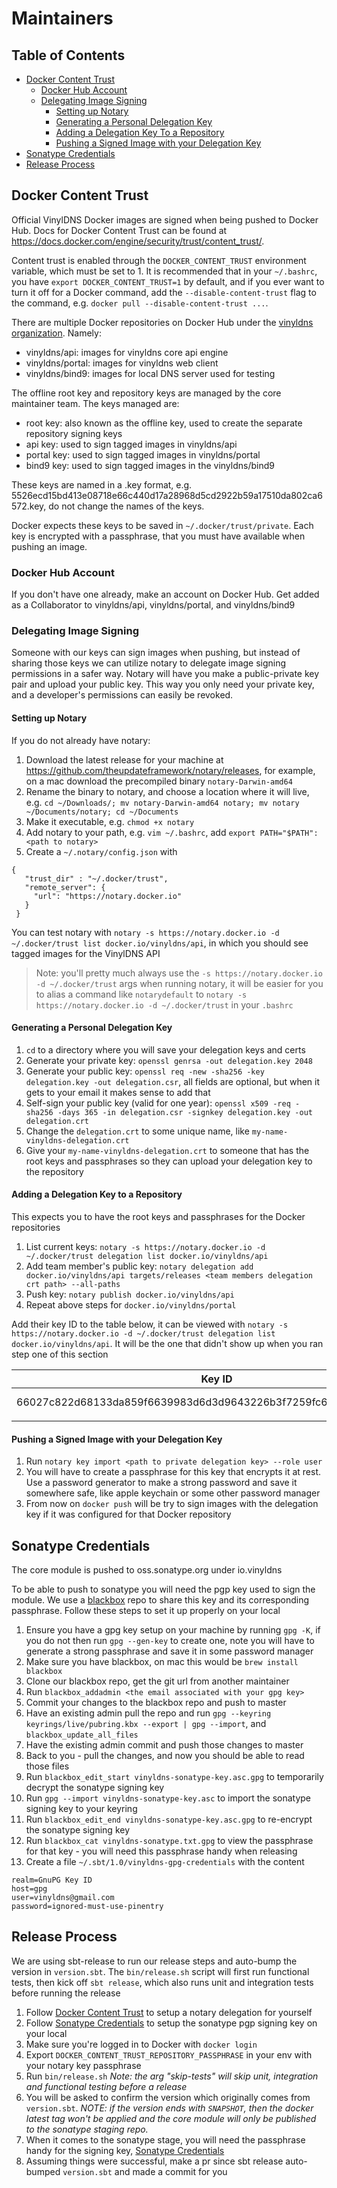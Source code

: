 # Maintainers

## Table of Contents
* [Docker Content Trust](#docker-content-trust)
    * [Docker Hub Account](#docker-hub-account)
    * [Delegating Image Signing](#delegating-image-signing)
        * [Setting up Notary](#setting-up-notary)
        * [Generating a Personal Delegation Key](#generating-a-personal-delegation-key)
        * [Adding a Delegation Key To a Repository](#adding-a-delegation-key-to-a-repository)
        * [Pushing a Signed Image with your Delegation Key](#pushing-a-signed-image-with-your-delegation-key)
* [Sonatype Credentials](#sonatype-credentials)
* [Release Process](#release-process)

## Docker Content Trust

Official VinylDNS Docker images are signed when being pushed to Docker Hub. Docs for Docker Content Trust can be found 
at https://docs.docker.com/engine/security/trust/content_trust/.

Content trust is enabled through the `DOCKER_CONTENT_TRUST` environment variable, which must be set to 1. It is recommended that 
in your `~/.bashrc`, you have `export DOCKER_CONTENT_TRUST=1` by default, and if you ever want to turn it off for a 
Docker command, add the `--disable-content-trust` flag to the command, e.g. `docker pull --disable-content-trust ...`.

There are multiple Docker repositories on Docker Hub under 
the [vinyldns organization](https://hub.docker.com/u/vinyldns/dashboard/). Namely: 

* vinyldns/api: images for vinyldns core api engine 
* vinyldns/portal: images for vinyldns web client
* vinyldns/bind9: images for local DNS server used for testing 

The offline root key and repository keys are managed by the core maintainer team. The keys managed are:

* root key: also known as the offline key, used to create the separate repository signing keys
* api key: used to sign tagged images in vinyldns/api
* portal key: used to sign tagged images in vinyldns/portal
* bind9 key: used to sign tagged images in the vinyldns/bind9

These keys are named in a <hash>.key format, e.g. 5526ecd15bd413e08718e66c440d17a28968d5cd2922b59a17510da802ca6572.key,
do not change the names of the keys. 

Docker expects these keys to be saved in `~/.docker/trust/private`. Each key is encrypted with a passphrase, that you 
must have available when pushing an image.

### Docker Hub Account

If you don't have one already, make an account on Docker Hub. Get added as a Collaborator to vinyldns/api, vinyldns/portal,
and vinyldns/bind9

### Delegating Image Signing
Someone with our keys can sign images when pushing, but instead of sharing those keys we can utilize 
notary to delegate image signing permissions in a safer way. Notary will have you make a public-private key pair and 
upload your public key. This way you only need your private key, and a developer's permissions can easily be revoked. 

#### Setting up Notary
If you do not already have notary: 

1. Download the latest release for your machine at https://github.com/theupdateframework/notary/releases, 
for example, on a mac download the precompiled binary `notary-Darwin-amd64`
1. Rename the binary to notary, and choose a location where it will live,
e.g. `cd ~/Downloads/; mv notary-Darwin-amd64 notary; mv notary ~/Documents/notary; cd ~/Documents`
1. Make it executable, e.g. `chmod +x notary`
1. Add notary to your path, e.g. `vim ~/.bashrc`, add `export PATH="$PATH":<path to notary>`
1. Create a `~/.notary/config.json` with
 
``` 
{
   "trust_dir" : "~/.docker/trust",
   "remote_server": {
     "url": "https://notary.docker.io"
   }
 }
```

You can test notary with `notary -s https://notary.docker.io -d ~/.docker/trust list docker.io/vinyldns/api`, in which
you should see tagged images for the VinylDNS API

> Note: you'll pretty much always use the `-s https://notary.docker.io -d ~/.docker/trust` args when running notary,
it will be easier for you to alias a command like `notarydefault` to `notary -s https://notary.docker.io -d ~/.docker/trust`
in your `.bashrc` 

#### Generating a Personal Delegation Key
1. `cd` to a directory where you will save your delegation keys and certs
1. Generate your private key: `openssl genrsa -out delegation.key 2048`
1. Generate your public key: `openssl req -new -sha256 -key delegation.key -out delegation.csr`, all fields are optional,
but when it gets to your email it makes sense to add that
1. Self-sign your public key (valid for one year): 
`openssl x509 -req -sha256 -days 365 -in delegation.csr -signkey delegation.key -out delegation.crt`
1. Change the `delegation.crt` to some unique name, like `my-name-vinyldns-delegation.crt`
1. Give your `my-name-vinyldns-delegation.crt` to someone that has the root keys and passphrases so 
they can upload your delegation key to the repository

#### Adding a Delegation Key to a Repository
This expects you to have the root keys and passphrases for the Docker repositories

1. List current keys: `notary -s https://notary.docker.io -d ~/.docker/trust delegation list docker.io/vinyldns/api`
1. Add team member's public key: `notary delegation add docker.io/vinyldns/api targets/releases <team members delegation crt path> --all-paths`
1. Push key: `notary publish docker.io/vinyldns/api`
1. Repeat above steps for `docker.io/vinyldns/portal`

Add their key ID to the table below, it can be viewed with `notary -s https://notary.docker.io -d ~/.docker/trust delegation list docker.io/vinyldns/api`.
It will be the one that didn't show up when you ran step one of this section

| Key ID | Name |
|------------------------------------------------------------------|----------------|
| 66027c822d68133da859f6639983d6d3d9643226b3f7259fc6420964993b499a | Nima Eskandary |
| | |

#### Pushing a Signed Image with your Delegation Key
1. Run `notary key import <path to private delegation key> --role user`
1. You will have to create a passphrase for this key that encrypts it at rest. Use a password generator to make a 
strong password and save it somewhere safe, like apple keychain or some other password manager
1. From now on `docker push` will be try to sign images with the delegation key if it was configured for that Docker 
repository

## Sonatype Credentials

The core module is pushed to oss.sonatype.org under io.vinyldns

To be able to push to sonatype you will need the pgp key used to sign the module. We use a [blackbox](https://github.com/StackExchange/blackbox/)
repo to share this key and its corresponding passphrase. Follow these steps to set it up properly on your local

1. Ensure you have a gpg key setup on your machine by running `gpg -K`, if you do not then run `gpg --gen-key` to create one,
note you will have to generate a strong passphrase and save it in some password manager
1. Make sure you have blackbox, on mac this would be `brew install blackbox`
1. Clone our blackbox repo, get the git url from another maintainer
1. Run `blackbox_addadmin <the email associated with your gpg key>`
1. Commit your changes to the blackbox repo and push to master
1. Have an existing admin pull the repo and run `gpg --keyring keyrings/live/pubring.kbx --export | gpg --import`, and `blackbox_update_all_files`
1. Have the existing admin commit and push those changes to master
1. Back to you - pull the changes, and now you should be able to read those files
1. Run `blackbox_edit_start vinyldns-sonatype-key.asc.gpg` to temporarily decrypt the sonatype signing key
1. Run `gpg --import vinyldns-sonatype-key.asc` to import the sonatype signing key to your keyring
1. Run `blackbox_edit_end vinyldns-sonatype-key.asc.gpg` to re-encrypt the sonatype signing key
1. Run `blackbox_cat vinyldns-sonatype.txt.gpg` to view the passphrase for that key - you will need this passphrase handy when releasing
1. Create a file `~/.sbt/1.0/vinyldns-gpg-credentials` with the content

``` 
realm=GnuPG Key ID
host=gpg
user=vinyldns@gmail.com
password=ignored-must-use-pinentry
```

## Release Process

We are using sbt-release to run our release steps and auto-bump the version in `version.sbt`. The `bin/release.sh`
script will first run functional tests, then kick off `sbt release`, which also runs unit and integration tests before
running the release

1. Follow [Docker Content Trust](#docker-content-trust) to setup a notary delegation for yourself
1. Follow [Sonatype Credentials](#sonatype-credentials) to setup the sonatype pgp signing key on your local
1. Make sure you're logged in to Docker with `docker login`
1. Export `DOCKER_CONTENT_TRUST_REPOSITORY_PASSPHRASE` in your env with your notary key passphrase 
1. Run `bin/release.sh` _Note: the arg "skip-tests" will skip unit, integration and functional testing before a release_
1. You will be asked to confirm the version which originally comes from `version.sbt`. _NOTE: if the version ends with 
`SNAPSHOT`, then the docker latest tag won't be applied and the core module will only be published to the sonatype
staging repo._
1. When it comes to the sonatype stage, you will need the passphrase handy for the signing key, [Sonatype Credentials](#sonatype-credentials)
1. Assuming things were successful, make a pr since sbt release auto-bumped `version.sbt` and made a commit for you


